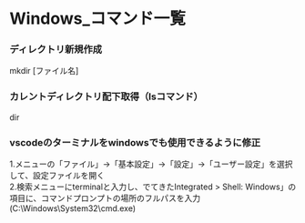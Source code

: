 # Windows_コマンド一覧  
### ディレクトリ新規作成
mkdir [ファイル名]  
### カレントディレクトリ配下取得（lsコマンド）
dir  

### vscodeのターミナルをwindowsでも使用できるように修正
1.メニューの「ファイル」→「基本設定」→「設定」→「ユーザー設定」を選択して、設定ファイルを開く  
2.検索メニューにterminalと入力し、でてきたIntegrated > Shell: Windows」の項目に、コマンドプロンプトの場所のフルパスを入力  
(C:\Windows\System32\cmd.exe)

